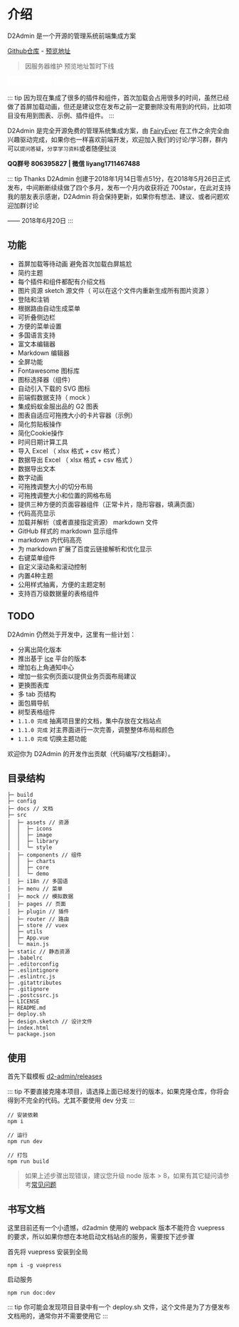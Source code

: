 # 介绍

D2Admin 是一个开源的管理系统前端集成方案

[Github仓库](https://github.com/FairyEver/d2-admin) - [预览地址](http://d2admin.fairyever.com/)

> 因服务器维护 预览地址暂时下线

<div>
  <iframe src="//ghbtns.com/github-btn.html?user=FairyEver&repo=d2-admin&type=star&count=true" allowtransparency="true" frameborder="0" scrolling="0" width="100" height="20"></iframe>
  <iframe src="//ghbtns.com/github-btn.html?user=FairyEver&repo=d2-admin&type=fork&count=true" allowtransparency="true" frameborder="0" scrolling="0" width="100" height="20"></iframe>
</div>

::: tip
因为现在集成了很多的插件和组件，首次加载会占用很多的时间，虽然已经做了首屏加载动画，但还是建议您在发布之前一定要删除没有用到的代码，比如项目没有用到图表、示例、插件组件。
:::

D2Admin 是完全开源免费的管理系统集成方案，由 [FairyEver](https://github.com/FairyEver) 在工作之余完全由兴趣驱动完成，如果你也一样喜欢前端开发，欢迎加入我们的讨论/学习群，群内可以`提问答疑`，`分享学习资料`或者随便扯淡

**QQ群号 806395827 | 微信 liyang1711467488**

::: tip Thanks
D2Admin 创建于2018年1月14日零点51分，在2018年5月26日正式发布，中间断断续续做了四个多月，发布一个月内收获将近 700star，在此对支持我的朋友表示感谢，D2Admin 将会保持更新，如果你有想法、建议、或者问题欢迎加群讨论

—— 2018年6月20日
:::

## 功能

* 首屏加载等待动画 避免首次加载白屏尴尬
* 简约主题
* 每个插件和组件都配有介绍文档
* 图片资源 sketch 源文件（ 可以在这个文件内重新生成所有图片资源 ）
* 登陆和注销
* 根据路由自动生成菜单
* 可折叠侧边栏
* 方便的菜单设置
* 多国语言支持
* 富文本编辑器
* Markdown 编辑器
* 全屏功能
* Fontawesome 图标库
* 图标选择器（组件）
* 自动引入下载的 SVG 图标
* 前端假数据支持（ mock ）
* 集成蚂蚁金服出品的 G2 图表
* 图表自适应可拖拽大小的卡片容器（示例）
* 简化剪贴板操作
* 简化Cookie操作
* 时间日期计算工具
* 导入 Excel （ xlsx 格式 + csv 格式 ）
* 数据导出 Excel （ xlsx 格式 + csv 格式 ）
* 数据导出文本
* 数字动画
* 可拖拽调整大小的切分布局
* 可拖拽调整大小和位置的网格布局
* 提供三种方便的页面容器组件（正常卡片，隐形容器，填满页面）
* 代码高亮显示
* 加载并解析（或者直接指定资源） markdown 文件
* GitHub 样式的 markdown 显示组件
* markdown 内代码高亮
* 为 markdown 扩展了百度云链接解析和优化显示
* 右键菜单组件
* 自定义滚动条和滚动控制
* 内置4种主题
* 公用样式抽离，方便的主题定制
* 支持百万级数据量的表格组件

## TODO

D2Admin 仍然处于开发中，这里有一些计划：

* 分离出简化版本
* 推出基于 [ice](https://alibaba.github.io/ice) 平台的版本
* 增加右上角通知中心
* 增加一些实例页面以提供业务页面布局建议
* 更换图表库
* 多 tab 页结构
* 面包屑导航
* 树型表格组件
* `1.1.0 完成` 抽离项目里的文档，集中存放在文档站点
* `1.1.0 完成` 对主界面进行一次完善，调整整体布局和颜色
* `1.1.0 完成` 切换主题功能

欢迎你为 D2Admin 的开发作出贡献（代码编写/文档翻译）。

## 目录结构

```
├─ build
├─ config
├─ docs // 文档
├─ src
│  ├─ assets // 资源
│  │  ├─ icons
│  │  ├─ image
│  │  ├─ library
│  │  └─ style
│  ├─ components // 组件
│  │  ├─ charts
│  │  ├─ core
│  │  └─ demo
│  ├─ i18n // 多国语
│  ├─ menu // 菜单
│  ├─ mock // 模拟数据
│  ├─ pages // 页面
│  ├─ plugin // 插件
│  ├─ router // 路由
│  ├─ store // vuex
│  ├─ utils
│  ├─ App.vue
│  └─ main.js
├─ static // 静态资源
├─ .babelrc
├─ .editorconfig
├─ .eslintignore
├─ .eslintrc.js
├─ .gitattributes
├─ .gitignore
├─ .postcssrc.js
├─ LICENSE
├─ README.md
├─ deploy.sh
├─ design.sketch // 设计文件
├─ index.html
└─ package.json

```

## 使用

首先下载模板 [d2-admin/releases](https://github.com/FairyEver/d2-admin/releases)

::: tip
不要直接克隆本项目，请选择上面已经发行的版本，如果克隆仓库，你将会得到不完全的代码。尤其不要使用 dev 分支
:::

```
// 安装依赖
npm i

// 运行
npm run dev

// 打包
npm run build
```

> 如果上述步骤出现错误，建议您升级 node 版本 > 8，如果有其它疑问请参考[常见问题](/zh/guide/question.html)

## 书写文档

这里目前还有一个小遗憾，d2admin 使用的 webpack 版本不能符合 vuepress 的要求，所以如果你想在本地启动文档站点的服务，需要按下述步骤

首先将 vuepress 安装到全局

```
npm i -g vuepress
```

启动服务

```
npm run doc:dev
```

::: tip
你可能会发现项目目录中有一个 deploy.sh 文件，这个文件是为了方便发布文档用的，通常你并不需要使用它
:::
